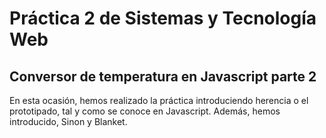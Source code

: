 # Práctica 2 de Sistemas y Tecnología Web

## Conversor de temperatura en Javascript parte 2

En esta ocasión, hemos realizado la práctica introduciendo herencia o el prototipado, tal y como se conoce en Javascript. Además, hemos introducido, Sinon y Blanket.
